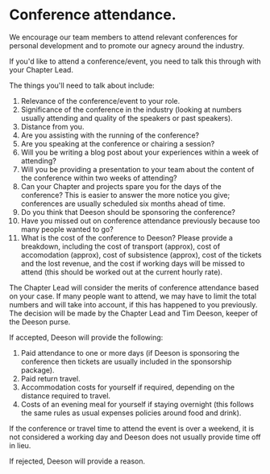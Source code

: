 # Conference attendance.

We encourage our team members to attend relevant conferences for personal development and to promote our agnecy around the industry.

If you'd like to attend a conference/event, you need to talk this through with your Chapter Lead. 

The things you'll need to talk about include: 

1. Relevance of the conference/event to your role.
2. Significance of the conference in the industry (looking at numbers usually attending and quality of the speakers or past speakers).
3. Distance from you.
4. Are you assisting with the running of the conference?
5. Are you speaking at the conference or chairing a session?
6. Will you be writing a blog post about your experiences within a week of attending?
7. Will you be providing a presentation to your team about the content of the conference within two weeks of attending?
8. Can your Chapter and projects spare you for the days of the conference? This is easier to answer the more notice you give; conferences are usually scheduled six months ahead of time.
9. Do you think that Deeson should be sponsoring the conference?
10. Have you missed out on conference attendance previously because too many people wanted to go?
11. What is the cost of the conference to Deeson? Please provide a breakdown, including the cost of transport (approx), cost of accomodation (approx), cost of subsistence (approx), cost of the tickets and the lost revenue, and the cost if working days will be missed to attend (this should be worked out at the current hourly rate).

The Chapter Lead will consider the merits of conference attendance based on your case. If many people want to attend, we may have to limit the total numbers and will take into account, if this has happened to you previously. The decision will be made by the Chapter Lead and Tim Deeson, keeper of the Deeson purse.

If accepted, Deeson will provide the following:

1. Paid attendance to one or more days (if Deeson is sponsoring the conference then tickets are usually included in the sponsorship package).
2. Paid return travel.
3. Accommodation costs for yourself if required, depending on the distance required to travel.
4. Costs of an evening meal for yourself if staying overnight (this follows the same rules as usual expenses policies around food and drink).

If the conference or travel time to attend the event is over a weekend, it is not considered a working day and Deeson does not usually provide time off in lieu.

If rejected, Deeson will provide a reason.

